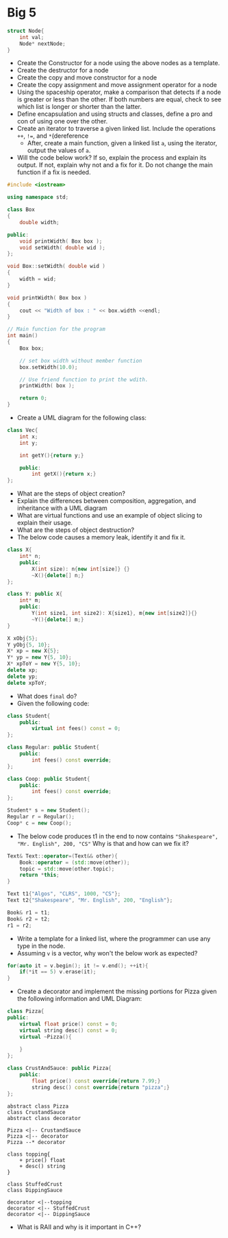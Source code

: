# Big 5
```cpp
struct Node{
	int val;
	Node* nextNode;
}
```
- Create the Constructor for a node using the above nodes as a template.
- Create the destructor for a node
- Create the copy and move constructor for a node
- Create the copy assignment and move assignment operator for a node
- Using the spaceship operator, make a comparison that detects if a node is greater or less than the other. If both numbers are equal, check to see which list is longer or shorter than the latter.
- Define encapsulation and using structs and classes, define a pro and con of using one over the other.
- Create an iterator to traverse a given linked list. Include the operations `++`, `!=`, and `*`(dereference
	- After, create a main function, given a linked list `a`, using the iterator, output the values of `a`.
- Will the code below work? If so, explain the process and explain its output. If not, explain why not and a fix for it. Do not change the main function if a fix is needed.
```cpp
#include <iostream>

using namespace std;

class Box
{
    double width;

public:
    void printWidth( Box box );
    void setWidth( double wid );
};

void Box::setWidth( double wid )
{
    width = wid;
}

void printWidth( Box box )
{
    cout << "Width of box : " << box.width <<endl;
}

// Main function for the program
int main()
{
    Box box;

    // set box width without member function
    box.setWidth(10.0);

    // Use friend function to print the wdith.
    printWidth( box );

    return 0;
}
```
- Create a UML diagram for the following class:
```cpp
class Vec{
	int x;
	int y;

	int getY(){return y;}

	public:
		int getX(){return x;}
};
```
- What are the steps of object creation?
- Explain the differences between composition, aggregation, and inheritance with a UML diagram
- What are virtual functions and use an example of object slicing to explain their usage.
- What are the steps of object destruction?
- The below code causes a memory leak, identify it and fix it.
```cpp
class X{
	int* n;
	public:
		X(int size): n{new int[size]} {}
		~X(){delete[] n;}
};

class Y: public X{
	int* m;
	public:
		Y(int size1, int size2): X{size1}, m{new int[size2]}{}
		~Y(){delete[] m;}
}

X xObj{5};
Y yObj{5, 10};
X* xp = new X{5};
Y* yp = new Y{5, 10};
X* xpToY = new Y{5, 10};
delete xp;
delete yp;
delete xpToY;
```
- What does `final` do?
- Given the following code:
```cpp
class Student{
	public:
		virtual int fees() const = 0;
};

class Regular: public Student{
	public:
		int fees() const override;
};

class Coop: public Student{
	public:
		int fees() const override;
};

Student* s = new Student();
Regular r = Regular();
Coop* c = new Coop();
```
- The below code produces t1 in the end to now contains `"Shakespeare", "Mr. English", 200, "CS"` Why is that and how can we fix it?
```cpp
Text& Text::operator=(Text&& other){
	Book::operator = (std::move(other));
	topic = std::move(other.topic);
	return *this;
}

Text t1{"Algos", "CLRS", 1000, "CS"};
Text t2{"Shakespeare", "Mr. English", 200, "English"};

Book& r1 = t1;
Book& r2 = t2;
r1 = r2;
```
- Write a template for a linked list, where the programmer can use any type in the node.
- Assuming `v` is a vector, why won't the below work as expected?
```cpp
for(auto it = v.begin(); it != v.end(); ++it){
	if(*it == 5) v.erase(it);
}
```
- Create a decorator and implement the missing portions for Pizza given the following information and UML Diagram:
```cpp
class Pizza{
public:
	virtual float price() const = 0;
	virtual string desc() const = 0;
	virtual ~Pizza(){
		
	}
};

class CrustAndSauce: public Pizza{
	public:
		float price() const override{return 7.99;}
		string desc() const override{return "pizza";}
};
```

```plantuml
abstract class Pizza
class CrustandSauce
abstract class decorator

Pizza <|-- CrustandSauce
Pizza <|-- decorator
Pizza --* decorator

class topping{
	+ price() float
	+ desc() string
}

class StuffedCrust
class DippingSauce

decorator <|--topping
decorator <|-- StuffedCrust
decorator <|-- DippingSauce

```
- What is RAII and why is it important in C++?